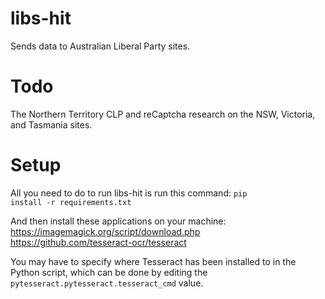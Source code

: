 # libs-hit
Sends data to Australian Liberal Party sites.

# Todo
The Northern Territory CLP and reCaptcha research on the NSW, Victoria, and Tasmania sites.

# Setup
All you need to do to run libs-hit is run this command:
<code>pip install -r requirements.txt</code>  

And then install these applications on your machine:  
https://imagemagick.org/script/download.php  
https://github.com/tesseract-ocr/tesseract  
  
You may have to specify where Tesseract has been installed to in the Python script, which can be done by editing the <code>pytesseract.pytesseract.tesseract_cmd</code> value.
